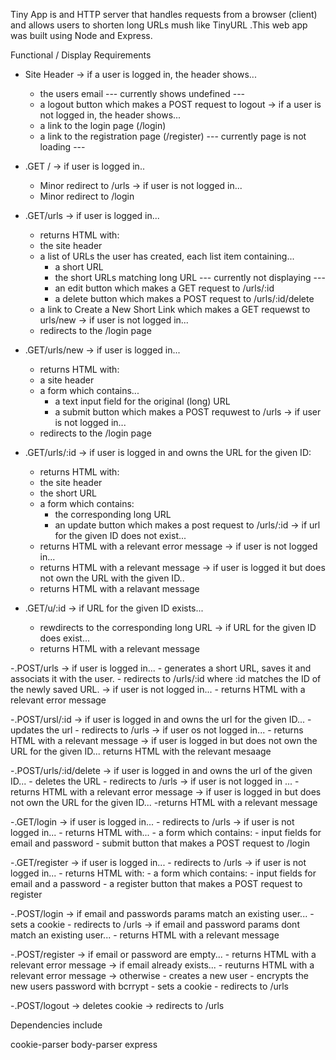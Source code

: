 Tiny App is and HTTP server that handles requests from a browser (client) and allows users to shorten long URLs mush like TinyURL .This web app was built using Node and Express.

Functional / Display Requirements

- Site Header
  -> if a user is logged in, the header shows...
    - the users email
      --- currently shows undefined ---
    - a logout button which makes a POST request to logout
  -> if a user is not logged in, the header shows...
    - a link to the login page (/login)
    - a link to the registration page (/register)
      --- currently page is not loading ---

- .GET /
  -> if user is logged in..
    - Minor redirect to /urls
  -> if user is not logged in...
    - Minor redirect to /login

- .GET/urls
  -> if user is logged in...
    - returns HTML with:
    - the site header
    - a list of URLs the user has created,
      each list item containing...
      - a short URL
      - the short URLs matching long URL
        --- currently not displaying ---
      - an edit button which makes a GET request to /urls/:id
      - a delete button which makes a POST request to /urls/:id/delete
    - a link to Create a New Short Link which makes a GET requewst to urls/new
  -> if user is not logged in...
    - redirects to the /login page

- .GET/urls/new
  -> if user is logged in...
    - returns HTML with:
    - a site header
    - a form which contains...
      - a text input field for the original (long) URL
      - a submit button which makes a POST requwest to /urls
  -> if user is not logged in...
    - redirects to the /login page

- .GET/urls/:id
  -> if user is logged in and owns the URL for the given ID:
    - returns HTML with:
    - the site header
    - the short URL
    - a form which contains:
      - the corresponding long URL
      - an update button which makes a post request to /urls/:id
  -> if url for the given ID does not exist...
    - returns HTML with a relevant error message
  -> if user is not logged in...
    - returns HTML with a relevant message
  -> if user is logged it but does not own the URL with the given ID..
    - returns HTML with a relavant message

- .GET/u/:id
  -> if URL for the given ID exists...
    - rewdirects to the corresponding long URL
  -> if URL for the given ID does exist...
    - returns HTML with a relevant message

-.POST/urls
  -> if user is logged in...
    - generates a short URL, saves it and associats it with the user.
    - redirects to /urls/:id where :id matches the ID of the newly saved
    URL.
  -> if user is not logged in...
    - returns HTML with a relevant error message

-.POST/ursl/:id
  -> if user is logged in and owns the url for the given ID...
    - updates the url
    - redirects to /urls
  -> if user os not logged in...
    - returns HTML with a relevant message
  -> if user is logged in but does not own the URL for the given ID...
    returns HTML with the relevant mesaage

-.POST/urls/:id/delete
  -> if user is logged in and owns the url of the given ID...
    - deletes the URL
    - redirects to /urls
  -> if user is not logged in ...
    - returns HTML with a relevant error message
  -> if user is logged in but does not own the URL for the given ID...
    -returns HTML with a relevant message

-.GET/login
  -> if user is logged in...
    - redirects to /urls
  -> if user is not logged in...
    - returns HTML with...
    - a form which contains:
      - input fields for email and password
      - submit button that makes a POST request to /login

-.GET/register
  -> if user is logged in...
    - redirects to /urls
  -> if user is not logged in...
    - returns HTML with:
    - a form which contains:
      - input fields for email and a password
      - a register button that makes a POST request to register

-.POST/login
  -> if email and passwords params match an existing user...
    - sets a cookie
    - redirects to /urls
  -> if email and password params dont match an existing user...
    - returns HTML with a relevant message

-.POST/register
  -> if email or password are empty...
    - returns HTML with a relevant error message
  -> if email already exists...
    - reuturns HTML with a relevant error message
  -> otherwise
    - creates a new user
    - encrypts the new users password with bcrrypt
    - sets a cookie
    - redirects to /urls

-.POST/logout
  -> deletes cookie
  -> redirects to /urls


Dependencies include

cookie-parser
body-parser
express
